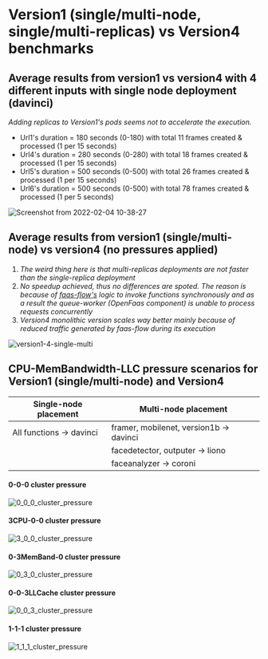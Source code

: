 # Version1 (single/multi-node, single/multi-replicas) vs Version4 benchmarks

## Average results from version1 vs version4 with 4 different inputs with single node deployment (davinci)

*Adding replicas to Version1's pods seems not to accelerate the execution.*

* Url1's duration = 180 seconds (0-180) with total 11 frames created & processed (1 per 15 seconds)
* Url4's duration = 280 seconds (0-280) with total 18 frames created & processed (1 per 15 seconds)
* Url5's duration = 500 seconds (0-500) with total 26 frames created & processed (1 per 15 seconds)
* Url6's duration = 500 seconds (0-500) with total 78 frames created & processed (1 per 5 seconds)

![Screenshot from 2022-02-04 10-38-27](https://user-images.githubusercontent.com/57920951/152516475-9b542414-3b81-4221-be99-28e5888d5744.png)

## Average results from version1 (single/multi-node) vs version4 (no pressures applied)

1. *The weird thing here is that multi-replicas deployments are not faster than the single-replica deployment*
2. *No speedup achieved, thus no differences are spoted. The reason is because of [faas-flow's](https://github.com/s8sg/faas-flow) logic to invoke functions
synchronously and as a result the queue-worker (OpenFaas component) is unable to process requests concurrently*
3. *Version4 monolithic version scales way better mainly because of reduced traffic generated by faas-flow during its execution*

![version1-4-single-multi](https://user-images.githubusercontent.com/57920951/153644735-bdc69f30-88f3-4ba1-895e-eb1e7c49aebb.png)

## CPU-MemBandwidth-LLC pressure scenarios for Version1 (single/multi-node) and Version4

| Single-node placement | Multi-node placement |
| --- | --- |
| All functions &rarr; davinci | framer, mobilenet, version1b &rarr; davinci |
|  | facedetector, outputer &rarr; liono |
|  | faceanalyzer &rarr; coroni | 

#### 0-0-0 cluster pressure

![0_0_0_cluster_pressure](https://user-images.githubusercontent.com/57920951/154116994-b3e2e103-38b7-4e96-a6f8-619fde28532e.png)

#### 3CPU-0-0 cluster pressure

![3_0_0_cluster_pressure](https://user-images.githubusercontent.com/57920951/154298733-0c1b70ee-64df-492b-9127-8913a719dc4a.png)


#### 0-3MemBand-0 cluster pressure

![0_3_0_cluster_pressure](https://user-images.githubusercontent.com/57920951/154298766-013d69a7-702e-4192-8367-c02003f843c4.png)


#### 0-0-3LLCache cluster pressure

![0_0_3_cluster_pressure](https://user-images.githubusercontent.com/57920951/154260452-8a67c5e2-0304-4ba0-b994-8b6596c58181.png)

#### 1-1-1 cluster pressure

![1_1_1_cluster_pressure](https://user-images.githubusercontent.com/57920951/154334752-b4cf8d83-058e-48fb-87ba-1441770106c7.png)
